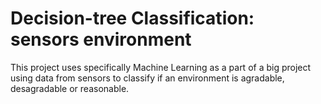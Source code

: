 # Decision-tree Classification: sensors environment

This project uses specifically Machine Learning as a part of a big project using data from sensors to classify if an environment is agradable, desagradable or reasonable.
